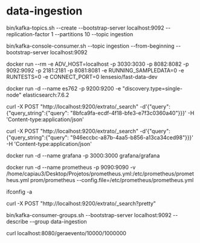 # data-ingestion

bin/kafka-topics.sh --create --bootstrap-server localhost:9092 --replication-factor 1 --partitions 10 --topic ingestion

bin/kafka-console-consumer.sh --topic ingestion --from-beginning --bootstrap-server localhost:9092

docker run --rm -e ADV_HOST=localhost -p 3030:3030 -p 8082:8082 -p 9092:9092 -p 2181:2181 -p 8081:8081 -e RUNNING_SAMPLEDATA=0 -e RUNTESTS=0 -e CONNECT_PORT=0 lensesio/fast-data-dev

docker run -d --name es762 -p 9200:9200 -e "discovery.type=single-node" elasticsearch:7.6.2

curl -X POST "http://localhost:9200/extrato/_search" -d'{"query":{"query_string":{"query": "8bfca9fa-ecdf-4f18-bfe3-e7f3c0360a40"}}}' -H 'Content-type:application/json'


curl -X POST "http://localhost:9200/extrato/_search" -d'{"query":{"query_string":{"query": "946eccbc-a87b-4aa5-b856-a13ca34ced98"}}}' -H 'Content-type:application/json'

docker run -d --name grafana -p 3000:3000 grafana/grafana

docker run -d --name prometheus -p 9090:9090 -v /home/capiau3/Desktop/Projetos/prometheus.yml:/etc/prometheus/prometheus.yml prom/prometheus --config.file=/etc/prometheus/prometheus.yml

ifconfig -a

curl -X POST "http://localhost:9200/extrato/_search?pretty"

bin/kafka-consumer-groups.sh --bootstrap-server localhost:9092 --describe --group data-ingestion

curl localhost:8080/geraevento/10000/1000000